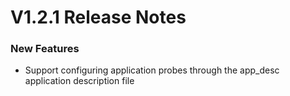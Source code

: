 # V1.2.1 Release Notes
### New Features
- Support configuring application probes through the app_desc application description file